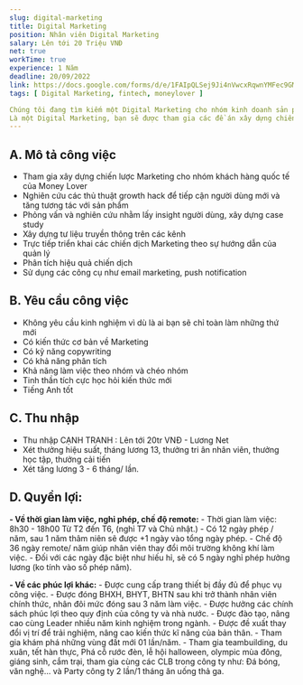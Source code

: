 ```yaml
---
slug: digital-marketing 
title: Digital Marketing
position: Nhân viên Digital Marketing
salary: Lên tới 20 Triệu VNĐ
net: true
workTime: true
experience: 1 Năm
deadline: 20/09/2022
link: https://docs.google.com/forms/d/e/1FAIpQLSej9Ji4nVwcxRqwnYMFec9GMv3uYOpMD2vaskgfbVI4z3UjAA/viewform?usp=pp_url&entry.118037241=Digital+Marketing
tags: [ Digital Marketing, fintech, moneylover ]

Chúng tôi đang tìm kiếm một Digital Marketing cho nhóm kinh doanh sản phẩm của Money Lover, ứng dụng quản lý tài chính cá nhân hàng đầu trên các nền tảng di động.
Là một Digital Marketing, bạn sẽ được tham gia các đề án xây dựng chiến lược phát triển Moneyover từ đó đem lại giá trị cho hàng triệu người dùng.
---
```

## A. Mô tả công việc
- Tham gia xây dựng chiến lược Marketing cho nhóm khách hàng quốc tế của Money Lover
- Nghiên cứu các thủ thuật growth hack để tiếp cận người dùng mới và tăng tương tác với sản phẩm
- Phỏng vấn và nghiên cứu nhằm lấy insight người dùng, xây dựng case study
- Xây dựng tư liệu truyền thông trên các kênh
- Trực tiếp triển khai các chiến dịch Marketing theo sự hướng dẫn của quản lý
- Phân tích hiệu quả chiến dịch
- Sử dụng các công cụ như email marketing, push notification

## B. Yêu cầu công việc
- Không yêu cầu kinh nghiệm vì dù là ai bạn sẽ chỉ toàn làm những thứ mới
- Có kiến thức cơ bản về Marketing
- Có kỹ năng copywriting
- Có khả năng phân tích
- Khả năng làm việc theo nhóm và chéo nhóm
- Tinh thần tích cực học hỏi kiến thức mới
- Tiếng Anh tốt

## C. Thu nhập
- Thu nhập CẠNH TRANH : Lên tới 20tr VNĐ - Lương Net
- Xét thưởng hiệu suất, tháng lương 13, thưởng tri ân nhân viên, thưởng học tập, thưởng cải tiến
- Xét tăng lương 3 - 6 tháng/ lần.

## D. Quyền lợi:

**- Về thời gian làm việc, nghỉ phép, chế độ remote:**
    - Thời gian làm việc: 8h30 - 18h00 Từ T2 đến T6, (nghỉ T7 và Chủ nhật.)
    - Có 12 ngày phép / năm, sau 1 năm thâm niên sẽ được +1 ngày vào tổng ngày phép. 
    - Chế độ 36 ngày remote/ năm giúp nhân viên thay đổi môi trường không khí làm việc.
    - Đối với các ngày đặc biệt như hiếu hỉ, sẽ có 5 ngày nghỉ phép hưởng lương (ko tính vào số phép năm).
 
**- Về các phúc lợi khác:**
    - Được cung cấp trang thiết bị đầy đủ để phục vụ công việc.
    - Được đóng BHXH, BHYT, BHTN sau khi trở thành nhân viên chính thức, nhân đôi mức đóng sau 3 năm làm việc.
    - Được hưởng các chính sách phúc lợi theo quy định của công ty và nhà nước.
    - Được đào tạo, nâng cao cùng Leader nhiều năm kinh nghiệm trong ngành.
    - Được đề xuất thay đổi vị trí để trải nghiệm, nâng cao kiến thức kĩ năng của bản thân.
    - Tham gia khám phá những vùng đất mới 01 lần/năm.
    - Tham gia teambuilding, du xuân, tết hàn thực, Phá cỗ rước đèn, lễ hội halloween, olympic mùa đông, giáng sinh, cắm trại, tham gia cùng các CLB trong công ty như: Đá bóng, văn nghệ… và Party công ty 2 lần/1 tháng ăn uống thả ga.
